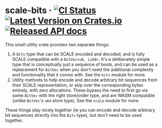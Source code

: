 # scale-bits &middot; [![CI Status][ci-badge]][ci] [![Latest Version on Crates.io][crates-badge]][crates] [![Released API docs][docs-badge]][docs]

This small utility crate provides two separate things:

1. A `Bits` type that can be SCALE encoded and decoded, and is fully
   SCALE compatible with a `BitVec<u8, Lsb0>`. It's a deliberately simple
   type that is conceptually just a sequence of bools, and can be used as
   a replacement for `BitVec` when you don't need the additional complexity
   and functionality that it comes with. See the `bits` module for more.
2. Utility methods to help encode and decode arbitrary bit sequences from their
   SCALE representation, or skip over the corresponding bytes entirely, with zero
   allocations. These bypass the need to first go via some `BitVec` with the
   right store/order type, and are WASM compatible (unlike `BitVec`'s `u64` store
   type). See the `scale` module for more.

These things play nicely together (ie you can encode and decode arbitrary bit
sequences directly into the `Bits` type), but don't need to be used together.

[ci]: https://github.com/paritytech/scale-bits/actions?query=workflow%3ARust+branch%3Amaster
[ci-badge]: https://github.com/paritytech/scale-bits/workflows/Rust/badge.svg
[crates]: https://crates.io/crates/scale-bits
[crates-badge]: https://img.shields.io/crates/v/scale-bits.svg
[docs]: https://docs.rs/scale-bits
[docs-badge]: https://docs.rs/scale-bits/badge.svg